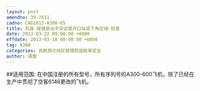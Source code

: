 ```yaml
---
layout: post
amendno: 39-7611
cadno: CAD2013-A300-05
title: 机身-尾锥部水平安定面开口纵梁下角区域-检查
date: 2013-03-22 00:00:00 +0800
effdate: 2013-03-18 00:00:00 +0800
tag: A300
categories: 民航西北地区管理局适航审定处
author: 谭震
---
```


##适用范围:
在中国注册的所有型号，所有序列号的A300-600飞机，除了已经在生产中贯彻了空客6146更改的飞机。

